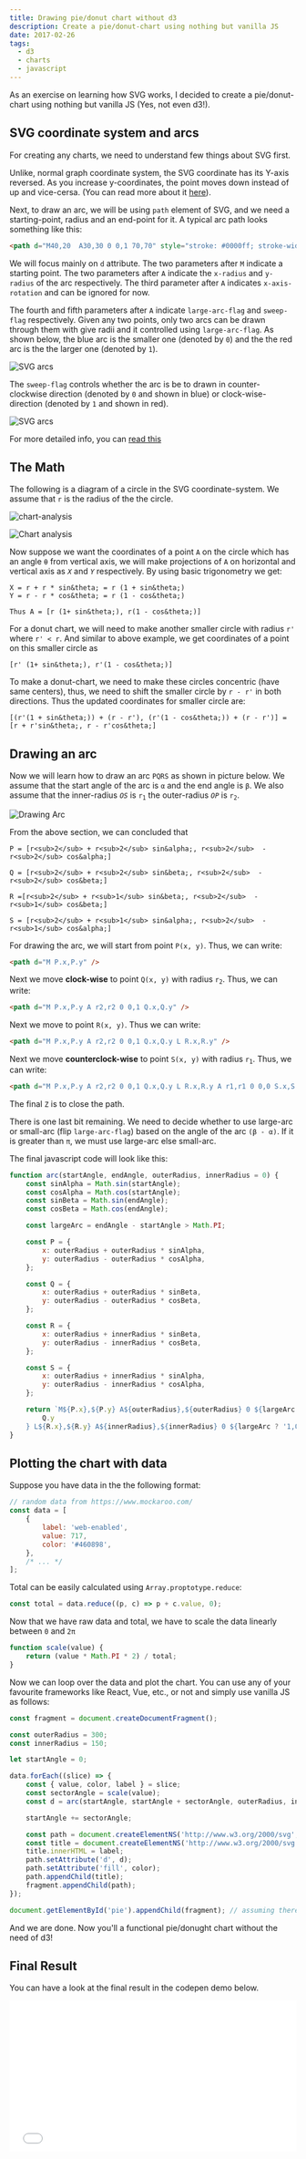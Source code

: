 ```yaml
---
title: Drawing pie/donut chart without d3
description: Create a pie/donut-chart using nothing but vanilla JS
date: 2017-02-26
tags:
  - d3
  - charts
  - javascript
---
```


<!-- import arcs from './arcs.svg';
import arcsd from './arcs-direction.svg';
import drawingArc from './drawing-arc.png';
import donughtChart from './donught-chart-analysis.png'; -->

As an exercise on learning how SVG works, I decided to create a pie/donut-chart using nothing but vanilla JS (Yes, not even d3!).

## SVG coordinate system and arcs

For creating any charts, we need to understand few things about SVG first.

Unlike, normal graph coordinate system, the SVG coordinate has its Y-axis reversed. As you increase y-coordinates, the point moves down instead of up and vice-cersa. (You can read more about it [here](http://tutorials.jenkov.com/svg/svg-coordinate-system.html)).

Next, to draw an arc, we will be using `path` element of SVG, and we need a starting-point, radius and an end-point for it. A typical arc path looks something like this:

```html
<path d="M40,20  A30,30 0 0,1 70,70" style="stroke: #0000ff; stroke-width:2; fill:none;" />
```

We will focus mainly on `d` attribute. The two parameters after `M` indicate a starting point. The two parameters after `A` indicate the `x-radius` and `y-radius` of the arc respectively. The third parameter after `A` indicates `x-axis-rotation` and can be ignored for now.

The fourth and fifth parameters after `A` indicate `large-arc-flag` and `sweep-flag` respectively. Given any two points, only two arcs can be drawn through them with give radii and it controlled using `large-arc-flag`. As shown below, the blue arc is the smaller one (denoted by `0`) and the the red arc is the the larger one (denoted by `1`).

<img src={arcs} alt="SVG arcs" />

The `sweep-flag` controls whether the arc is be to drawn in counter-clockwise direction (denoted by `0` and shown in blue) or clock-wise-direction (denoted by `1` and shown in red).

<img src={arcsd} alt="SVG arcs" />

For more detailed info, you can [read this](http://tutorials.jenkov.com/svg/path-element.html#arcs)

## The Math

The following is a diagram of a circle in the SVG coordinate-system. We assume that `r` is the radius of the the circle.

![chart-analysis](./donught-chart-analysis.png)

<img src={donughtChart} alt="Chart analysis" />

Now suppose we want the coordinates of a point `A` on the circle which has an angle <code>&theta;</code> from vertical axis, we will make projections of `A` on horizontal and vertical axis as <code><i>X</i></code> and <code><i>Y</i></code> respectively. By using basic trigonometry we get:

```
X = r + r * sin&theta; = r (1 + sin&theta;)
Y = r - r * cos&theta; = r (1 - cos&theta;)

Thus A = [r (1+ sin&theta;), r(1 - cos&theta;)]
```

For a donut chart, we will need to make another smaller circle with radius `r'` where `r' < r`. And similar to above example, we get coordinates of a point on this smaller circle as

```
[r' (1+ sin&theta;), r'(1 - cos&theta;)]
```

To make a donut-chart, we need to make these circles concentric (have same centers), thus, we need to shift the smaller circle by `r - r'` in both directions. Thus the updated coordinates for smaller circle are:

```
[(r'(1 + sin&theta;)) + (r - r'), (r'(1 - cos&theta;)) + (r - r')] = [r + r'sin&theta;, r - r'cos&theta;]
```

## Drawing an arc

Now we will learn how to draw an arc <code>PQRS</code> as shown in picture below. We assume that the start angle of the arc is <code>&alpha;</code> and the end angle is <code>&beta;</code>. We also assume that the inner-radius <code><i>OS</i></code> is <code>r<sub>1</sub></code> the outer-radius <code><i>OP</i></code> is <code>r<sub>2</sub></code>.

<img src={drawingArc} alt="Drawing Arc" />

From the above section, we can concluded that

```
P = [r<sub>2</sub> + r<sub>2</sub> sin&alpha;, r<sub>2</sub>  - r<sub>2</sub> cos&alpha;]

Q = [r<sub>2</sub> + r<sub>2</sub> sin&beta;, r<sub>2</sub>  - r<sub>2</sub> cos&beta;]

R =[r<sub>2</sub> + r<sub>1</sub> sin&beta;, r<sub>2</sub>  - r<sub>1</sub> cos&beta;]

S = [r<sub>2</sub> + r<sub>1</sub> sin&alpha;, r<sub>2</sub>  - r<sub>1</sub> cos&alpha;]
```

For drawing the arc, we will start from point `P(x, y)`. Thus, we can write:

```html
<path d="M P.x,P.y" />
```

Next we move **clock-wise** to point `Q(x, y)` with radius <code>r<sub>2</sub></code>. Thus, we can write:

```html
<path d="M P.x,P.y A r2,r2 0 0,1 Q.x,Q.y" />
```

Next we move to point `R(x, y)`. Thus we can write:

```html
<path d="M P.x,P.y A r2,r2 0 0,1 Q.x,Q.y L R.x,R.y" />
```

Next we move **counterclock-wise** to point `S(x, y)` with radius <code>r<sub>1</sub></code>. Thus, we can write:

```html
<path d="M P.x,P.y A r2,r2 0 0,1 Q.x,Q.y L R.x,R.y A r1,r1 0 0,0 S.x,S.y Z" />
```

The final `Z` is to close the path.

There is one last bit remaining. We need to decide whether to use large-arc or small-arc (flip `large-arc-flag`) based on the angle of the arc <code>(&beta; - &alpha;)</code>. If it is greater than <code>&pi;</code>, we must use large-arc else small-arc.

The final javascript code will look like this:

```js
function arc(startAngle, endAngle, outerRadius, innerRadius = 0) {
	const sinAlpha = Math.sin(startAngle);
	const cosAlpha = Math.cos(startAngle);
	const sinBeta = Math.sin(endAngle);
	const cosBeta = Math.cos(endAngle);

	const largeArc = endAngle - startAngle > Math.PI;

	const P = {
		x: outerRadius + outerRadius * sinAlpha,
		y: outerRadius - outerRadius * cosAlpha,
	};

	const Q = {
		x: outerRadius + outerRadius * sinBeta,
		y: outerRadius - outerRadius * cosBeta,
	};

	const R = {
		x: outerRadius + innerRadius * sinBeta,
		y: outerRadius - innerRadius * cosBeta,
	};

	const S = {
		x: outerRadius + innerRadius * sinAlpha,
		y: outerRadius - innerRadius * cosAlpha,
	};

	return `M${P.x},${P.y} A${outerRadius},${outerRadius} 0 ${largeArc ? '1,1' : '0,1'} ${Q.x},${
		Q.y
	} L${R.x},${R.y} A${innerRadius},${innerRadius} 0 ${largeArc ? '1,0' : '0,0'} ${S.x},${S.y} Z`;
}
```

## Plotting the chart with data

Suppose you have data in the the following format:

```js
// random data from https://www.mockaroo.com/
const data = [
	{
		label: 'web-enabled',
		value: 717,
		color: '#460898',
	},
	/* ... */
];
```

Total can be easily calculated using `Array.proptotype.reduce`:

```js
const total = data.reduce((p, c) => p + c.value, 0);
```

Now that we have raw data and total, we have to scale the data linearly between `0` and `2π`

```js
function scale(value) {
	return (value * Math.PI * 2) / total;
}
```

Now we can loop over the data and plot the chart. You can use any of your favourite frameworks like React, Vue, etc., or not and simply use vanilla JS as follows:

```js
const fragment = document.createDocumentFragment();

const outerRadius = 300;
const innerRadius = 150;

let startAngle = 0;

data.forEach((slice) => {
	const { value, color, label } = slice;
	const sectorAngle = scale(value);
	const d = arc(startAngle, startAngle + sectorAngle, outerRadius, innerRadius);

	startAngle += sectorAngle;

	const path = document.createElementNS('http://www.w3.org/2000/svg', 'path');
	const title = document.createElementNS('http://www.w3.org/2000/svg', 'title');
	title.innerHTML = label;
	path.setAttribute('d', d);
	path.setAttribute('fill', color);
	path.appendChild(title);
	fragment.appendChild(path);
});

document.getElementById('pie').appendChild(fragment); // assuming there is an svg with #pie available
```

And we are done. Now you'll a functional pie/donught chart without the need of d3!

## Final Result

You can have a look at the final result in the codepen demo below.

<iframe
	height="265"
	scrolling="no"
	title="donut-chart-no-d3"
	src="//codepen.io/vkbansal/embed/preview/pevBoP/?height=265&theme-id=0&default-tab=result&embed-version=2"
	frameborder="no"
	allowtransparency="true"
	allowfullscreen="true"
	style="width: 100%;"
>
	See the Pen <a href="http://codepen.io/vkbansal/pen/pevBoP/">donut-chart-no-d3</a> by Vivek Kumar
	Bansal (<a href="http://codepen.io/vkbansal">@vkbansal</a>) on{' '}
	<a href="http://codepen.io">CodePen</a>.
</iframe>
